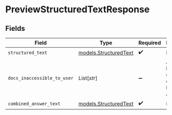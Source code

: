 # PreviewStructuredTextResponse


## Fields

| Field                                                | Type                                                 | Required                                             | Description                                          |
| ---------------------------------------------------- | ---------------------------------------------------- | ---------------------------------------------------- | ---------------------------------------------------- |
| `structured_text`                                    | [models.StructuredText](../models/structuredtext.md) | :heavy_check_mark:                                   | N/A                                                  |
| `docs_inaccessible_to_user`                          | List[*str*]                                          | :heavy_minus_sign:                                   | A list of links the user doesn't have access to.     |
| `combined_answer_text`                               | [models.StructuredText](../models/structuredtext.md) | :heavy_check_mark:                                   | N/A                                                  |
